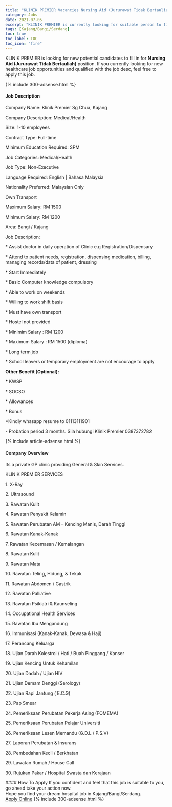 ```yaml
---
title: "KLINIK PREMIER Vacancies Nursing Aid (Jururawat Tidak Bertauliah)" 
category: Jobs 
date: 2021-07-05 
excerpt: "KLINIK PREMIER is currently looking for suitable person to fill in the Nursing Aid (Jururawat Tidak Bertauliah) which positioned at Kajang/Bangi/Serdang" 
tags: [Kajang/Bangi/Serdang] 
toc: true 
toc_label: TOC 
toc_icon: "fire" 
--- 
```


<p>KLINIK PREMIER is looking for new potential candidates to fill in for <b>Nursing Aid (Jururawat Tidak Bertauliah)</b> position. If you currently looking for new healthcare job opportunities and qualified with the job desc, feel free to apply this job.
</p>{% include 300-adsense.html %} 
<div><div><h4>Job Description</h4></div><div><div><span><div><p>Company Name: Klinik Premier Sg Chua, Kajang</p><p>Company Description: Medical/Health</p><p>Size: 1-10 employees</p><p>Contract Type: Full-time</p><p>Minimum Education Required: SPM</p><p>Job Categories: Medical/Health</p><p>Job Type: Non-Executive</p><p>Language Required: English | Bahasa Malaysia</p><p>Nationality Preferred: Malaysian Only</p><p>Own Transport</p><p>Maximum Salary: RM 1500</p><p>Minimum Salary: RM 1200</p><p>Area: Bangi / Kajang</p><p>Job Description:</p><p>* Assist doctor in daily operation of Clinic e.g Registration/Dispensary</p><p>* Attend to patient needs, registration, dispensing medication, billing, managing records/data of patient, dressing</p><p>* Start Immediately</p><p>* Basic Computer knowledge compulsory</p><p>* Able to work on weekends</p><p>* Willing to work shift basis</p><p>* Must have own transport</p><p>* Hostel not provided</p><p>* Minimim Salary : RM 1200</p><p>* Maximum Salary : RM 1500 (diploma)</p><p>* Long term job</p><p>* School leavers or temporary employment are not encourage to apply</p><p><strong>Other Benefit (Optional):</strong></p><p><strong>* </strong>KWSP</p><p>* SOCSO</p><p>* Allowances</p><p>* Bonus</p><p>*Kindly whasapp resume to 01113111901</p><p>- Probation period 3 months. Sila&#160;hubungi Klinik Premier 0387372782</p></div></span></div></div></div> 
{% include article-adsense.html %} 
<div><div><h4>Company Overview</h4></div><div><div><span><div><p>Its a private GP clinic providing General &amp; Skin Services.</p><p>KLINIK PREMIER SERVICES</p><p>1. X-Ray</p><p>2. Ultrasound</p><p>3. Rawatan Kulit</p><p>4. Rawatan Penyakit Kelamin</p><p>5. Rawatan Perubatan AM &#8211; Kencing Manis, Darah Tinggi</p><p>6. Rawatan Kanak-Kanak</p><p>7. Rawatan Kecemasan / Kemalangan</p><p>8. Rawatan Kulit</p><p>9. Rawatan Mata</p><p>10. Rawatan Teling, Hidung, &amp; Tekak</p><p>11. Rawatan Abdomen / Gastrik</p><p>12. Rawatan Palliative</p><p>13. Rawatan Psikiatri &amp; Kaunseling</p><p>14. Occupational Health Services</p><p>15. Rawatan Ibu Mengandung</p><p>16. Immunisasi (Kanak-Kanak, Dewasa &amp; Haji)</p><p>17. Perancang Keluarga</p><p>18. Ujian Darah Kolestrol / Hati / Buah Pinggang / Kanser</p><p>19. Ujian Kencing Untuk Kehamilan</p><p>20. Ujian Dadah / Ujian HIV</p><p>21. Ujian Demam Denggi (Serology)</p><p>22. Ujian Rapi Jantung ( E.C.G)</p><p>23. Pap Smear</p><p>24. Pemeriksaan Perubatan Pekerja Asing (FOMEMA)</p><p>25. Pemeriksaan Perubatan Pelajar Universiti</p><p>26. Pemeriksaan Lesen Memandu (G.D.L / P.S.V)</p><p>27. Laporan Perubatan &amp; Insurans</p><p>28. Pembedahan Kecil / Berkhatan</p><p>29. Lawatan Rumah / House Call</p><p>30. Rujukan Pakar / Hospital Swasta dan Kerajaan</p></div></span></div></div></div> 
#### How To Apply 
If you confident and feel that this job is suitable to you, go ahead take your action now. <br/> 
Hope you find your dream hospital job in Kajang/Bangi/Serdang. <br/> 
<a href="https://www.jobstreet.com.my/en/job/nursing-aid-jururawat-tidak-bertauliah-4594623?jobId=jobstreet-my-job-4594623" class="btn btn--warning" target="_blank" rel="nofollow noopenner">Apply Online</a> 
{% include 300-adsense.html %} 